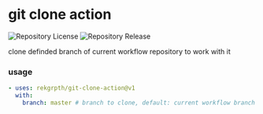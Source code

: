 # git clone action

![Repository License](https://img.shields.io/github/license/RekGRpth/git-clone-action)
![Repository Release](https://img.shields.io/github/v/release/RekGRpth/git-clone-action)

clone definded branch of current workflow repository to work with it

### usage

```yaml
- uses: rekgrpth/git-clone-action@v1
  with:
    branch: master # branch to clone, default: current workflow branch (usually it is repository default branch (usually it is master))
```
